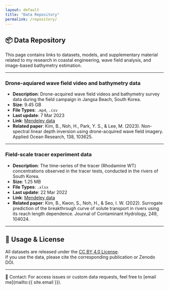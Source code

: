 ```yaml
---
layout: default
title: "Data Repository"
permalink: /repository/
---
```


## 📦 Data Repository

This page contains links to datasets, models, and supplementary material related to my research in coastal engineering, wave field analysis, and image-based bathymetry estimation.

---

###  Drone-aquiared wave field video and bathymetry data
- **Description**: Drone-acquired wave field videos and bathymetry survey data during the field campaign in Jangsa Beach, South Korea.
- **Size**: 9.45 GB
- **File Types**: `.mp4`, `.csv`
- **Last update**:	7 Mar 2023
- **Link**: [Mendeley data](https://data.mendeley.com/datasets/ch5fb6f9zd/1)
- **Related paper**: Kim, B., Noh, H., Park, Y. S., & Lee, M. (2023). Non-spectral linear depth inversion using drone-acquired wave field imagery. Applied Ocean Research, 138, 103625.
  
---

###  Field-scale tracer experiment data
- **Description**: The time-series of the tracer (Rhodamine WT) concentrations observed in the tracer tests, conducted in the rivers of South Korea.
- **Size**: 1.25 MB
- **File Types**: `.xlsx`
- **Last update**:	22 Mar 2022
- **Link**: [Mendeley data](https://data.mendeley.com/preview/62bfsbd3bj?a=bd8b9f0b-9b24-41cf-9f52-d22f2935d193)
- **Related paper**: Kim, B., Kwon, S., Noh, H., & Seo, I. W. (2022). Surrogate prediction of the breakthrough curve of solute transport in rivers using its reach length dependence. Journal of Contaminant Hydrology, 249, 104024.
  
---


## 📝 Usage & License

All datasets are released under the [CC BY 4.0 License](https://creativecommons.org/licenses/by/4.0/).  
If you use the data, please cite the corresponding publication or Zenodo DOI.

---

📧 Contact: For access issues or custom data requests, feel free to [email me](mailto:{{ site.email }}).
